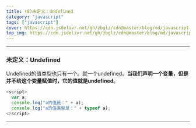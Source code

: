 ```yaml
---
title: (8)未定义：Undefined
category: "javascript"
tags: ["javascript"]
cover: https://cdn.jsdelivr.net/gh/zbglz/cdn@master/blog/md/javascript.svg
top_img: https://cdn.jsdelivr.net/gh/zbglz/cdn@master/blog/md/javascript.svg
---
```


***

### 未定义：Undefined


Undefined的值类型也只有一个。就一个undefined。**当我们声明一个变量，但是并不给这个变量赋值时，它的值就是undefined**。


```js js
<script>
  var a;
  console.log("a的值是：" + a);
  console.log("a的值类型是：" + typeof a);
</script>
```


***